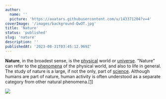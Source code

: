 ```yaml
---
author:
  name: ''
  picture: 'https://avatars.githubusercontent.com/u/143371204?v=4'
coverImage: '/images/background-QwOT.jpg'
title: 'Nature'
status: 'published'
slug: 'nature'
description: ''
publishedAt: '2023-08-31T03:45:12.969Z'
---
```


**Nature**, in the broadest sense, is the [physical](https://en.wikipedia.org/wiki/Physics) world or [universe](https://en.wikipedia.org/wiki/Universe). "Nature" can refer to the [phenomena](https://en.wikipedia.org/wiki/Phenomenon) of the physical world, and also to life in general. The study of nature is a large, if not the only, part of [science](https://en.wikipedia.org/wiki/Science). Although humans are part of nature, human activity is often understood as a separate category from other natural phenomena.[[1]](https://en.wikipedia.org/wiki/Nature#cite_note-What_does_nature_mean-1)



![](/images/--M5MD.png)

